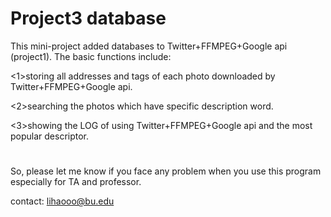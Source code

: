 # Project3 database
This mini-project added databases to Twitter+FFMPEG+Google api (project1).
The basic functions include:

<1>storing all addresses and tags of each photo downloaded by Twitter+FFMPEG+Google api.

<2>searching the photos which have specific description word. 

<3>showing the LOG of using Twitter+FFMPEG+Google api and the most popular descriptor.

# 





So, please let me know if you face any problem when you use this program especially for TA and professor.

contact: lihaooo@bu.edu

